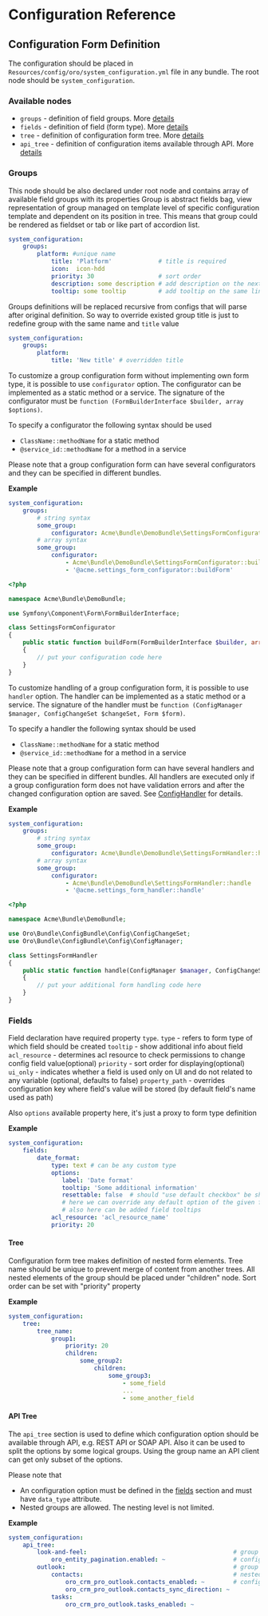 Configuration Reference
=======================

Configuration Form Definition
-----------------------------

The configuration should be placed in `Resources/config/oro/system_configuration.yml` file in any bundle.
The root node should be `system_configuration`.

### Available nodes

- `groups`    - definition of field groups. More [details](#groups)
- `fields`    - definition of field (form type). More [details](#fields)
- `tree`      - definition of configuration form tree. More [details](#tree)
- `api_tree`  - definition of configuration items available through API. More [details](#api-tree)

### Groups

This node should be also declared under root node and contains array of available field groups with its properties
Group is abstract fields bag, view representation of group managed on template level of specific configuration template
and dependent on its position in tree.
This means that group could be rendered as fieldset or tab or like part of accordion list.

```yaml
system_configuration:
    groups:
        platform: #unique name
            title: 'Platform'             # title is required
            icon:  icon-hdd
            priority: 30                  # sort order
            description: some description # add description on the next line after group header
            tooltip: some tooltip         # add tooltip on the same line after group header
```

Groups definitions will be replaced recursive from configs that will parse after original definition.
So way to override existed group title is just to redefine group with the same name and `title` value

```yaml
system_configuration:
    groups:
        platform:
            title: 'New title' # overridden title
```

To customize a group configuration form without implementing own form type, it is possible to use `configurator` option.
The configurator can be implemented as a static method or a service.
The signature of the configurator must be `function (FormBuilderInterface $builder, array $options)`.

To specify a configurator the following syntax should be used

- `ClassName::methodName` for a static method
- `@service_id::methodName` for a method in a service

Please note that a group configuration form can have several configurators and they can be specified in different bundles.

**Example**

```yaml
system_configuration:
    groups:
        # string syntax
        some_group:
            configurator: Acme\Bundle\DemoBundle\SettingsFormConfigurator::buildForm
        # array syntax
        some_group:
            configurator:
                - Acme\Bundle\DemoBundle\SettingsFormConfigurator::buildForm
                - '@acme.settings_form_configurator::buildForm'
```

```php
<?php

namespace Acme\Bundle\DemoBundle;

use Symfony\Component\Form\FormBuilderInterface;

class SettingsFormConfigurator
{
    public static function buildForm(FormBuilderInterface $builder, array $options)
    {
        // put your configuration code here
    }
}
```

To customize handling of a group configuration form, it is possible to use `handler` option.
The handler can be implemented as a static method or a service.
The signature of the handler must be `function (ConfigManager $manager, ConfigChangeSet $changeSet, Form $form)`.

To specify a handler the following syntax should be used

- `ClassName::methodName` for a static method
- `@service_id::methodName` for a method in a service

Please note that a group configuration form can have several handlers and they can be specified in different bundles.
All handlers are executed only if a group configuration form does not have validation errors
and after the changed configuration option are saved. See [ConfigHandler](../../Form/Handler/ConfigHandler.php) for details.

**Example**

```yaml
system_configuration:
    groups:
        # string syntax
        some_group:
            configurator: Acme\Bundle\DemoBundle\SettingsFormHandler::handle
        # array syntax
        some_group:
            configurator:
                - Acme\Bundle\DemoBundle\SettingsFormHandler::handle
                - '@acme.settings_form_handler::handle'
```

```php
<?php

namespace Acme\Bundle\DemoBundle;

use Oro\Bundle\ConfigBundle\Config\ConfigChangeSet;
use Oro\Bundle\ConfigBundle\Config\ConfigManager;

class SettingsFormHandler
{
    public static function handle(ConfigManager $manager, ConfigChangeSet $changeSet)
    {
        // put your additional form handling code here
    }
}
```

### Fields

Field declaration have required property `type`.
`type` - refers to form type of which field should be created
`tooltip` - show additional info about field
`acl_resource` - determines acl resource to check permissions to change config field value(optional)
`priority` - sort order for displaying(optional)
`ui_only` - indicates whether a field is used only on UI and do not related to any variable (optional, defaults to false)
`property_path` - overrides configuration key where field's value will be stored (by default field's name used as path)

Also `options` available property here, it's just a proxy to form type definition

**Example**

```yaml
system_configuration:
    fields:
        date_format:
            type: text # can be any custom type
            options:
               label: 'Date format'
               tooltip: 'Some additional information'
               resettable: false  # should "use default checkbox" be shown(optional, default: true)
               # here we can override any default option of the given form type
               # also here can be added field tooltips
            acl_resource: 'acl_resource_name'
            priority: 20
```

#### Tree

Configuration form tree makes definition of nested form elements.
Tree name should be unique to prevent merge of content from another trees.
All nested elements of the group should be placed under "children" node.
Sort order can be set with "priority" property

**Example**

```yaml
system_configuration:
    tree:
        tree_name:
            group1:
                priority: 20
                children:
                    some_group2:
                        children:
                            some_group3:
                                - some_field
                                ...
                                - some_another_field
```

#### API Tree

The `api_tree` section is used to define which configuration option should be available
through API, e.g. REST API or SOAP API. Also it can be used to split the options
by some logical groups. Using the group name an API client can get only subset of the options.

Please note that

- An configuration option must be defined in the [fields](#fields) section and must have `data_type` attribute.
- Nested groups are allowed. The nesting level is not limited.

**Example**

```yaml
system_configuration:
    api_tree:
        look-and-feel:                                         # group name
            oro_entity_pagination.enabled: ~                   # configuration option
        outlook:                                               # group name
            contacts:                                          # nested group name
                oro_crm_pro_outlook.contacts_enabled: ~        # configuration option
                oro_crm_pro_outlook.contacts_sync_direction: ~
            tasks:
                oro_crm_pro_outlook.tasks_enabled: ~
```
